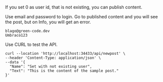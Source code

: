 If you set 0 as user id, that is not existing, you can publish content.

Use email and password to login. Go to published content and you will see the post, but on Info, you will get an error.
```
blago@green-code.dev
Umbraco123
```

Use CURL to test the API.
```
curl --location 'http://localhost:34433/api/newpost' \
--header 'Content-Type: application/json' \
--data '{
  "Name": "Set with not existing user",
  "Text": "This is the content of the sample post."
}'


```